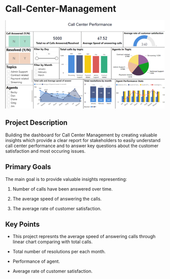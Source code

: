 # Call-Center-Management


![Call Center Management](https://github.com/Johar2503/Call-Center-Management/blob/main/Call%20Center%20Management/Asset/Screenshot%202024-06-22%20164917.png)

## Project Description
Building the dashboard for Call Center Management by creating valuable insights which provide a clear report for stakeholders to easily understand call center performance and to answer key questions about the customer satisfaction and most occuring issues.

## Primary Goals
The main goal is to provide valuable insights representing:

1) Number of calls have been answered over time.

2) The average speed of answering the calls.

3) The average rate of customer satisfaction.

## Key Points 
- This project represnts the average speed of answering calls through linear chart comparing with total calls.

- Total number of resolutions per each month.

- Performance of agent.

- Average rate of customer satisfaction.
